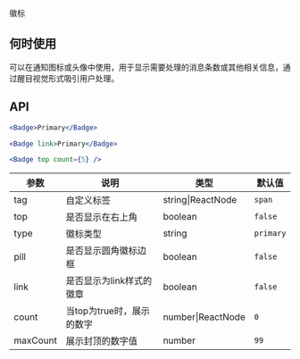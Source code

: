 徽标

## 何时使用

可以在通知图标或头像中使用，用于显示需要处理的消息条数或其他相关信息，通过醒目视觉形式吸引用户处理。

## API

```jsx
<Badge>Primary</Badge>
```

```jsx
<Badge link>Primary</Badge>
```

```jsx
<Badge top count={5} />
```

| 参数 | 说明 | 类型 | 默认值 |
| --- | --- | --- | --- |
| tag | 自定义标签 | string\|ReactNode | `span` |
| top | 是否显示在右上角 | boolean | `false` |
| type | 徽标类型 | string | `primary` |
| pill | 是否显示圆角徽标边框 | boolean | `false` |
| link | 是否显示为link样式的徽章 | boolean | `false` |
| count | 当top为true时，展示的数字 | number\|ReactNode  | `0` |
| maxCount | 展示封顶的数字值 | number | `99` |